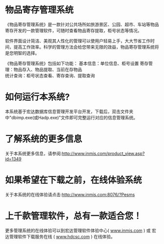 # 物品寄存管理系统

《物品寄存管理系统》是一款针对公共场所如旅游景区、公园、超市、车站等物品寄存开发的一款管理软件，可随时查看物品寄存提取，柜号状态等情况。

软件界面设计简洁、美观其人性化的管理可以使用户轻易上手，大大节省工作时间，提高工作效率。科学的管理方法会给您带来无限的效益，物品寄存管理系统将是您明智的选择。 

《物品寄存管理系统》包括如下功能： 
基本信息：单位信息、柜号设置 寄存管理：物品存入、物品提取、当前在存物品   
统计查询：柜号状态查看、寄存查询、提取查询 

# 如何运行本系统?

本系统基于宏达数据库信息管理开发平台开发，下载后，双击文件夹中"dbimp.exe(或Hadp.exe)"文件即可完整运行对应的信息管理系统。

# 了解系统的更多信息

关于本系统更多信息，请参阅:http://www.inmis.com/product_view.asp?id=1349

# 如果希望在下载之前，在线体验系统

关于本系统的在线体验请点击:http://www.inmis.com:8076/?Pesms

# 上千款管理软件，总有一款适合您！

更多管理系统的在线体验可以到宏达管理软件体验中心( www.inmis.com ) 或 宏达管理软件下载服务在线 ( www.hdcsc.com ) 在线体验。

